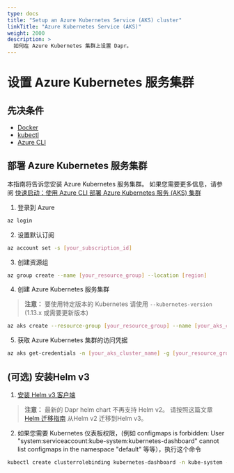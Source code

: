 ```yaml
---
type: docs
title: "Setup an Azure Kubernetes Service (AKS) cluster"
linkTitle: "Azure Kubernetes Service (AKS)"
weight: 2000
description: >
  如何在 Azure Kubernetes 集群上设置 Dapr。
---
```


# 设置 Azure Kubernetes 服务集群

## 先决条件

- [Docker](https://docs.docker.com/install/)
- [kubectl](https://kubernetes.io/docs/tasks/tools/)
- [Azure CLI](https://docs.microsoft.com/cli/azure/install-azure-cli?view=azure-cli-latest)

## 部署 Azure Kubernetes 服务集群

本指南将告诉您安装 Azure Kubernetes 服务集群。 如果您需要更多信息，请参阅 [快速启动：使用 Azure CLI 部署 Azure Kubernetes 服务 (AKS) 集群](https://docs.microsoft.com/azure/aks/kubernetes-walkthrough)

1. 登录到 Azure

```bash
az login
```

2. 设置默认订阅

```bash
az account set -s [your_subscription_id]
```

3. 创建资源组

```bash
az group create --name [your_resource_group] --location [region]
```

4. 创建 Azure Kubernetes 服务集群

> **注意：** 要使用特定版本的 Kubernetes 请使用 `--kubernetes-version` (1.13.x 或需要更新版本)

```bash
az aks create --resource-group [your_resource_group] --name [your_aks_cluster_name] --node-count 2 --enable-addons http_application_routing --generate-ssh-keys
```

5. 获取 Azure Kubernetes 集群的访问凭据

```bash
az aks get-credentials -n [your_aks_cluster_name] -g [your_resource_group]
```

## (可选) 安装Helm v3

1. [安装 Helm v3 客户端](https://helm.sh/docs/intro/install/)

> **注意：** 最新的 Dapr helm chart 不再支持 Helm v2。 请按照这篇文章 [Helm 迁移指南](https://helm.sh/blog/migrate-from-helm-v2-to-helm-v3/) 从Helm v2 迁移到Helm v3。

2. 如果您需要 Kubernetes 仪表板权限，(例如 configmaps is forbidden: User "system:serviceaccount:kube-system:kubernetes-dashboard" cannot list configmaps in the namespace "default" 等等），执行这个命令

```bash
kubectl create clusterrolebinding kubernetes-dashboard -n kube-system --clusterrole=cluster-admin --serviceaccount=kube-system:kubernetes-dashboard
```